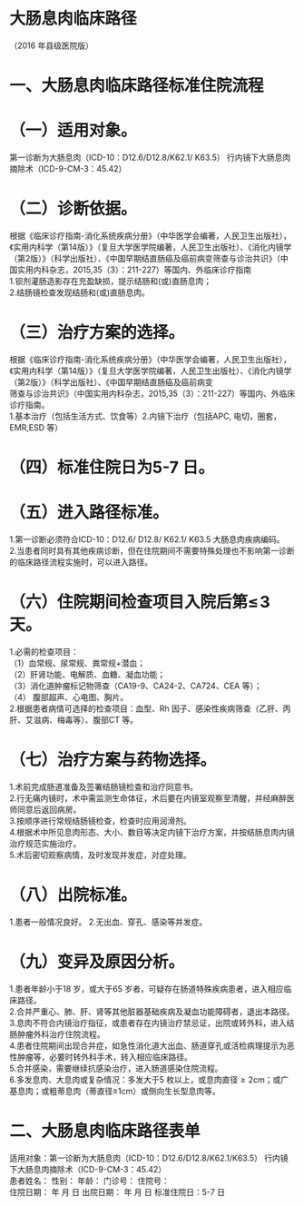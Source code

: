 # 大肠息肉临床路径  
（2016 年县级医院版）  
# 一、大肠息肉临床路径标准住院流程  
# （一）适用对象。  
第一诊断为大肠息肉（ICD-10：D12.6/D12.8/K62.1/ K63.5） 行内镜下大肠息肉摘除术（ICD-9-CM-3：45.42）  
# （二）诊断依据。  
根据《临床诊疗指南-消化系统疾病分册》（中华医学会编著，人民卫生出版社），《实用内科学（第14版）》（复旦大学医学院编著，人民卫生出版社）、《消化内镜学（第2版）》（科学出版社）、《中国早期结直肠癌及癌前病变筛查与诊治共识》（中国实用内科杂志，2015,35（3）：211-227）等国内、外临床诊疗指南  
1.钡剂灌肠造影存在充盈缺损，提示结肠和(或)直肠息肉；  
2.结肠镜检查发现结肠和(或)直肠息肉。  
# （三）治疗方案的选择。  
根据《临床诊疗指南-消化系统疾病分册》（中华医学会编著，人民卫生出版社），《实用内科学（第14版）》（复旦大学医学院编著，人民卫生出版社）、《消化内镜学（第2版）》（科学出版社）、《中国早期结直肠癌及癌前病变  
筛查与诊治共识》（中国实用内科杂志，2015,35（3）：211-227）等国内、外临床诊疗指南。  
1.基本治疗（包括生活方式、饮食等）2.内镜下治疗（包括APC, 电切，圈套，EMR,ESD 等）  
# （四）标准住院日为5-7 日。  
# （五）进入路径标准。  
1.第一诊断必须符合ICD-10：D12.6/ D12.8/ K62.1/ K63.5 大肠息肉疾病编码。  
2.当患者同时具有其他疾病诊断，但在住院期间不需要特殊处理也不影响第一诊断的临床路径流程实施时，可以进入路径。  
# （六）住院期间检查项目入院后第$\leqslant\!3$ 天。  
1.必需的检查项目：  
（1）血常规、尿常规、粪常规+潜血；  
（2）肝肾功能、电解质、血糖、凝血功能；  
（3）消化道肿瘤标记物筛查（CA19-9、CA24-2、CA724、CEA 等）；  
（4） 腹部超声、心电图、胸片。  
2.根据患者病情可选择的检查项目：血型、Rh 因子、感染性疾病筛查（乙肝、丙肝、艾滋病、梅毒等）、腹部CT 等。  
# （七）治疗方案与药物选择。  
1.术前完成肠道准备及签署结肠镜检查和治疗同意书。  
2.行无痛内镜时，术中需监测生命体征，术后要在内镜室观察至清醒，并经麻醉医师同意后返回病房。  
3.按顺序进行常规结肠镜检查，检查时应用润滑剂。  
4.根据术中所见息肉形态、大小、数目等决定内镜下治疗方案，并按结肠息肉内镜治疗规范实施治疗。  
5.术后密切观察病情，及时发现并发症，对症处理。  
# （八）出院标准。  
1.患者一般情况良好。 2.无出血、穿孔、感染等并发症。  
# （九）变异及原因分析。  
1.患者年龄小于18 岁，或大于65 岁者，可疑存在肠道特殊疾病患者，进入相应临床路径。  
2.合并严重心、肺、肝、肾等其他脏器基础疾病及凝血功能障碍者，退出本路径。  
3.息肉不符合内镜治疗指征，或患者存在内镜治疗禁忌证，出院或转外科，进入结肠肿瘤外科治疗住院流程。  
4.患者住院期间出现合并症，如急性消化道大出血、肠道穿孔或活检病理提示为恶性肿瘤等，必要时转外科手术，转入相应临床路径。  
5.合并感染，需要继续抗感染治疗，进入肠道感染住院流程。  
6.多发息肉、大息肉或复杂情况：多发大于5 枚以上，或息肉直径${\geqslant}2\mathrm{cm}$；或广基息肉；或粗蒂息肉（蒂直径≥1cm）或侧向生长型息肉等。  
# 二、大肠息肉临床路径表单  
适用对象：第一诊断为大肠息肉（ICD-10：D12.6/D12.8/K62.1/K63.5）           行内镜下大肠息肉摘除术（ICD-9-CM-3：45.42）  
患者姓名：         性别：      年龄：        门诊号：         住院号：  
住院日期：    年   月   日     出院日期：    年   月   日   标准住院日：5-7 日  
